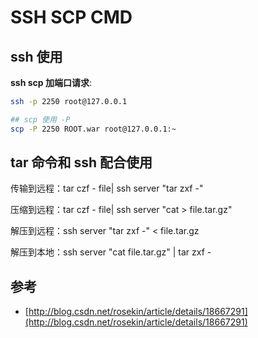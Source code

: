 # SSH SCP CMD

## ssh 使用

**ssh scp 加端口请求**:

```bash
ssh -p 2250 root@127.0.0.1

## scp 使用 -P
scp -P 2250 ROOT.war root@127.0.0.1:~
```

## tar 命令和 ssh 配合使用

传输到远程：tar czf - file| ssh server "tar zxf -"

压缩到远程：tar czf - file| ssh server "cat > file.tar.gz"

解压到远程：ssh server "tar zxf -" < file.tar.gz

解压到本地：ssh server "cat file.tar.gz" | tar zxf -

## 参考

- [http://blog.csdn.net/rosekin/article/details/18667291](http://blog.csdn.net/rosekin/article/details/18667291)
